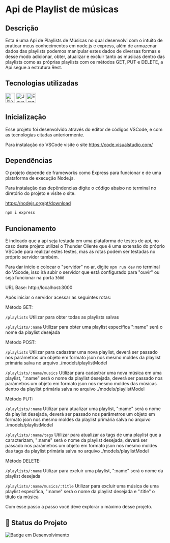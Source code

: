 # Api de Playlist de músicas

   
## Descrição
Esta é uma Api de Playlists de Músicas no qual desenvolvi com o intuito de praticar meus conhecimentos em node.js e express, além de armazenar dados das playlists podemos manipular estes dados de diversas formas e desse modo adicionar, obter, atualizar e excluir tanto as músicas dentro das playlists como as próprias playlists com os métodos GET, PUT e DELETE, a Api segue a estrutura Rest.

## Tecnologias utilizadas 
<div align="center"> 
<img align="left" alt="Node" height="30" width="30" src="https://cdn.jsdelivr.net/gh/devicons/devicon@latest/icons/nodejs/nodejs-original.svg">
<img align="left" alt="Javascript" height="30" width="30" src="https://cdn.jsdelivr.net/gh/devicons/devicon@latest/icons/javascript/javascript-original.svg">
<img align="left" alt="Express" height="30" width="30" src="https://cdn.jsdelivr.net/gh/devicons/devicon@latest/icons/express/express-original.svg">

</div>
<br/><br/>

## Inicialização

Esse projeto foi desenvolvido através do editor de códigos VSCode, e com as tecnologias citadas anteriormente.

Para instalação do VSCode visite o site https://code.visualstudio.com/

## Dependências

O projeto depende de frameworks como Express para funcionar e de uma plataforma de execução Node.js.

Para instalação das depêndencias digite o código abaixo no terminal no diretório do projeto e visite o site.

https://nodejs.org/pt/download

```bash
npm i express
```

## Funcionamento
É indicado que a api seja testada em uma plataforma de testes de api, no caso deste projeto utilizei o Thunder Cliente que é uma extensão do próprio VSCode para realizar estes testes, mas as rotas podem ser testadas no próprio servidor também. 

Para dar inicio e colocar o "servidor" no ar, digite ``` npm run dev ``` no terminal do VScode, isso irá subir o servidor que está configurado para "ouvir" ou seja funcionar na porta ``` 3000 ```

URL Base: http://localhost:3000

Após iniciar o servidor acessar as seguintes rotas:

Método GET:

``` /playlists ``` Utilizar para obter todas as playlists salvas

``` /playlists/:name ``` Utilizar para obter uma playlist especifica ":name" será o nome da playlist desejada

Método POST:

``` /playlists ``` Utilizar para cadastrar uma nova playlist, deverá ser passado nos parâmetros um objeto em formato json nos mesmo moldes da playlist primária salva no arquivo ./models/playlistModel

``` /playlists/:name/musics ``` Utilizar para cadastrar uma nova música em uma playlist, ":name" será o nome da playlist desejada, deverá ser passado nos parâmetros um objeto em formato json nos mesmo moldes das músicas dentro da playlist primária salva no arquivo ./models/playlistModel


Método PUT: <br>

``` /playlists/:name ``` Utilizar para atualizar uma playlist, ":name" será o nome da playlist desejada, deverá ser passado nos parâmetros um objeto em formato json nos mesmo moldes da playlist primária salva no arquivo ./models/playlistModel

``` /playlists/:name/tags ``` Utilizar para atualizar as tags de uma playlist que a caracterizam, ":name" será o nome da playlist desejada, deverá ser passado nos parâmetros um objeto em formato json nos mesmo moldes das tags da playlist primária salva no arquivo ./models/playlistModel

Método DELETE: <br>

``` /playlists/:name ``` Utilizar para excluir uma playlist, ":name" será o nome da playlist desejada

``` /playlists/:name/musics/:title ``` Utilizar para excluir uma música de uma playlist especifica, ":name" será o nome da playlist desejada e ":title" o título da música

Com esse passo a passo você deve explorar o máximo desse projeto.

## 🔎 Status do Projeto

![Badge em Desenvolvimento](https://img.shields.io/badge/Status-Finalizado-green)

